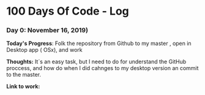 # 100 Days Of Code - Log

### Day 0: November 16, 2019)


**Today's Progress**: Folk the repository from Github to my master , open in Desktop app ( OSx), and work

**Thoughts:** It´s an easy task, but I need to do for understand the GitHub proccess, and how do when I did cahnges to my desktop version an commit to the master.

**Link to work:**
